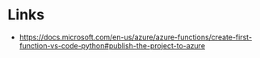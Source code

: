 # Links
- https://docs.microsoft.com/en-us/azure/azure-functions/create-first-function-vs-code-python#publish-the-project-to-azure
